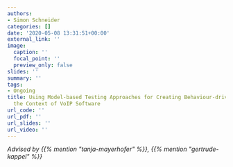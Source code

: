 ```yaml
---
authors:
- Simon Schneider
categories: []
date: '2020-05-08 13:31:51+00:00'
external_link: ''
image:
  caption: ''
  focal_point: ''
  preview_only: false
slides: ''
summary: ''
tags:
- Ongoing
title: Using Model-based Testing Approaches for Creating Behaviour-driven Tests in
  the Context of VoIP Software
url_code: ''
url_pdf: ''
url_slides: ''
url_video: ''
---
```




*Advised by {{% mention "tanja-mayerhofer" %}}, {{% mention "gertrude-kappel" %}}*